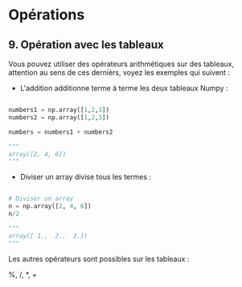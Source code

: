 # Opérations

## 9. Opération avec les tableaux

Vous pouvez utiliser des opérateurs arithmétiques sur des tableaux, attention au sens de ces dernièrs, voyez les exemples qui suivent :

- L'addition additionne terme à terme les deux tableaux Numpy :

```python

numbers1 = np.array([1,2,3])
numbers2 = np.array([1,2,3])

numbers = numbers1 + numbers2

"""
array([2, 4, 6])
"""
```

- Diviser un array divise tous les termes :

```python

# Diviser un array
n = np.array([2, 4, 6])
n/2

"""
array([ 1.,  2.,  3.])
"""
```

Les autres opérateurs sont possibles sur les tableaux :

%, /, *, +
